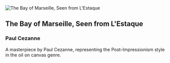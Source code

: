 
<div class="artwork-of-the-day">
  <div class="container">
    <div class="img-wrapper">
      <img
        src="https://www.artic.edu/iiif/2/d4ca6321-8656-3d3f-a362-2ee297b2b813/full/843,/0/default.jpg"
        alt="The Bay of Marseille, Seen from L'Estaque" />
    </div>
    <div class="artwork-detail">
      <div class="artwork-origin"> 
        <h2 class="artwork-name">The Bay of Marseille, Seen from L'Estaque</h2>
        <h3 class="artist">
          Paul Cezanne
        </h3>
      </div>
      <p class="description">
        A masterpiece by Paul Cezanne, representing the Post-Impressionism style in the oil on canvas genre.
      </p>
    </div>
  </div>
</div>
